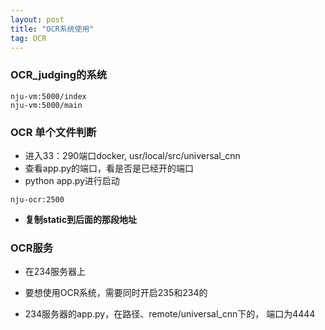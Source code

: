 ```yaml
---
layout: post
title: "OCR系统使用"
tag: OCR
---
```



### **OCR_judging的系统**

~~~
nju-vm:5000/index
nju-vm:5000/main
~~~

### **OCR 单个文件判断**

- 进入33：290端口docker, usr/local/src/universal_cnn
- 查看app.py的端口，看是否是已经开的端口
- python app.py进行启动

~~~
nju-ocr:2500
~~~



- **复制static到后面的那段地址**



### **OCR服务**

- 在234服务器上
- 要想使用OCR系统，需要同时开启235和234的

- 234服务器的app.py，在路径、remote/universal_cnn下的， 端口为4444